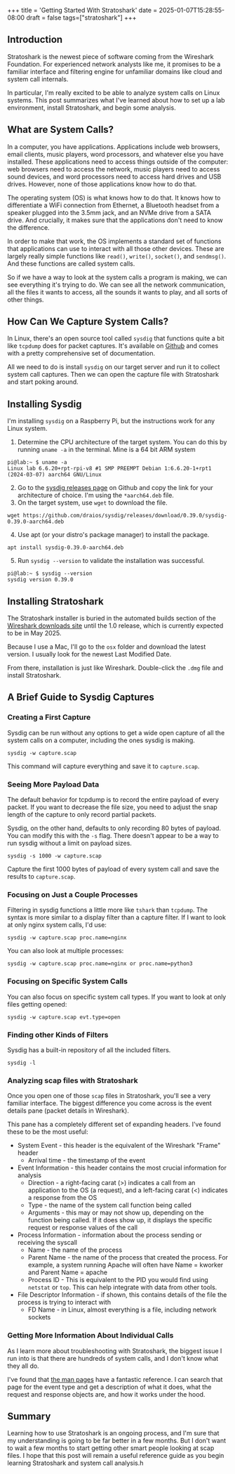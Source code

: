 +++
title = 'Getting Started With Stratoshark'
date = 2025-01-07T15:28:55-08:00
draft = false
tags=["stratoshark"]
+++

## Introduction

Stratoshark is the newest piece of software coming from the Wireshark Foundation. For experienced network analysts like me, it promises to be a familiar interface and filtering engine for unfamiliar domains like cloud and system call internals.

In particular, I'm really excited to be able to analyze system calls on Linux systems. This post summarizes what I've learned about how to set up a lab environment, install Stratoshark, and begin some analysis.

## What are System Calls?

In a computer, you have applications. Applications include web browsers, email clients, music players, word processors, and whatever else you have installed. These applications need to access things outside of the computer: web browsers need to access the network, music players need to access sound devices, and word processors need to access hard drives and USB drives. However, none of those applications know how to do that.

The operating system (OS) is what knows how to do that. It knows how to differentiate a WiFi connection from Ethernet, a Bluetooth headset from a speaker plugged into the 3.5mm jack, and an NVMe drive from a SATA drive. And crucially, it makes sure that the applications don't need to know the difference.

In order to make that work, the OS implements a standard set of functions that applications can use to interact with all those other devices. These are largely really simple functions like `read()`, `write()`, `socket()`, and `sendmsg()`. And these functions are called system calls.

So if we have a way to look at the system calls a program is making, we can see everything it's trying to do. We can see all the network communication, all the files it wants to access, all the sounds it wants to play, and all sorts of other things.

## How Can We Capture System Calls?

In Linux, there's an open source tool called `sysdig` that functions quite a bit like `tcpdump` does for packet captures. It's available on [Github](https://github.com/draios/sysdig) and comes with a pretty comprehensive set of documentation.

All we need to do is install `sysdig` on our target server and run it to collect system call captures. Then we can open the capture file with Stratoshark and start poking around.

## Installing Sysdig

I'm installing `sysdig` on a Raspberry Pi, but the instructions work for any Linux system.

1. Determine the CPU architecture of the target system. You can do this by running `uname -a` in the terminal. Mine is a 64 bit ARM system
```
pi@lab:~ $ uname -a
Linux lab 6.6.20+rpt-rpi-v8 #1 SMP PREEMPT Debian 1:6.6.20-1+rpt1 (2024-03-07) aarch64 GNU/Linux
```
2. Go to the [sysdig releases page](https://github.com/draios/sysdig/releases) on Github and copy the link for your architecture of choice. I'm using the `*aarch64.deb` file.
3. On the target system, use `wget` to download the file.
```
wget https://github.com/draios/sysdig/releases/download/0.39.0/sysdig-0.39.0-aarch64.deb
```
4. Use apt (or your distro's package manager) to install the package.
```
apt install sysdig-0.39.0-aarch64.deb
```
5. Run `sysdig --version` to validate the installation was successful.
```
pi@lab:~ $ sysdig --version
sysdig version 0.39.0
```

## Installing Stratoshark

The Stratoshark installer is buried in the automated builds section of the [Wireshark downloads site](https://www.wireshark.org/download/automated/) until the 1.0 release, which is currently expected to be in May 2025.

Because I use a Mac, I'll go to the `osx` folder and download the latest version. I usually look for the newest Last Modified Date.

From there, installation is just like Wireshark. Double-click the `.dmg` file and install Stratoshark.

## A Brief Guide to Sysdig Captures

### Creating a First Capture

Sysdig can be run without any options to get a wide open capture of all the system calls on a computer, including the ones sysdig is making.

```
sysdig -w capture.scap
```
This command will capture everything and save it to `capture.scap`. 

### Seeing More Payload Data

The default behavior for tcpdump is to record the entire payload of every packet. If you want to decrease the file size, you need to adjust the snap length of the capture to only record partial packets.

Sysdig, on the other hand, defaults to only recording 80 bytes of payload. You can modify this with the `-s` flag. There doesn't appear to be a way to run sysdig without a limit on payload sizes.

```
sysdig -s 1000 -w capture.scap
```
Capture the first 1000 bytes of payload of every system call and save the results to `capture.scap`. 

### Focusing on Just a Couple Processes

Filtering in sysdig functions a little more like `tshark` than `tcpdump`. The syntax is more similar to a display filter than a capture filter. If I want to look at only nginx system calls, I'd use:

```
sysdig -w capture.scap proc.name=nginx
```

You can also look at multiple processes:

```
sysdig -w capture.scap proc.name=nginx or proc.name=python3
```

### Focusing on Specific System Calls

You can also focus on specific system call types. If you want to look at only files getting opened:

```
sysdig -w capture.scap evt.type=open
```

### Finding other Kinds of Filters

Sysdig has a built-in repository of all the included filters.

```
sysdig -l
```

### Analyzing scap files with Stratoshark

Once you open one of those `scap` files in Stratoshark, you'll see a very familiar interface. The biggest difference you come across is the event details pane (packet details in Wireshark).

This pane has a completely different set of expanding headers. I've found these to be the most useful:

- System Event - this header is the equivalent of the Wireshark "Frame" header
	- Arrival time - the timestamp of the event
- Event Information - this header contains the most crucial information for analysis
	- Direction - a right-facing carat (>) indicates a call from an application to the OS (a request), and a left-facing carat (<) indicates a response from the OS
	- Type - the name of the system call function being called
	- Arguments - this may or may not show up, depending on the function being called. If it does show up, it displays the specific request or response values of the call
- Process Information - information about the process sending or receiving the syscall
	- Name - the name of the process
	- Parent Name - the name of the process that created the process. For example, a system running Apache will often have Name = kworker and Parent Name = apache
	- Process ID - This is equivalent to the PID you would find using `netstat` or `top`. This can help integrate with data from other tools.
- File Descriptor Information - if shown, this contains details of the file the process is trying to interact with
	- FD Name - in Linux, almost everything is a file, including network sockets

### Getting More Information About Individual Calls

As I learn more about troubleshooting with Stratoshark, the biggest issue I run into is that there are hundreds of system calls, and I don't know what they all do.

I've found that [the man pages](https://www.man7.org/linux/man-pages/man2/syscalls.2.html) have a fantastic reference. I can search that page for the event type and get a description of what it does, what the request and response objects are, and how it works under the hood.

## Summary

Learning how to use Stratoshark is an ongoing process, and I'm sure that my understanding is going to be far better in a few months. But I don't want to wait a few months to start getting other smart people looking at scap files. I hope that this post will remain a useful reference guide as you begin learning Stratoshark and system call analysis.h